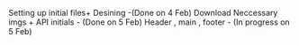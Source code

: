 Setting up initial files+ Desining -(Done on 4 Feb)
Download Neccessary imgs + API initials - (Done on 5 Feb)
Header , main , footer - (In progress on 5 Feb)